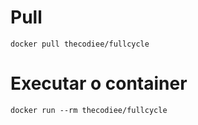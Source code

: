 # Pull 
```
docker pull thecodiee/fullcycle
```

# Executar o container
```
docker run --rm thecodiee/fullcycle 
```